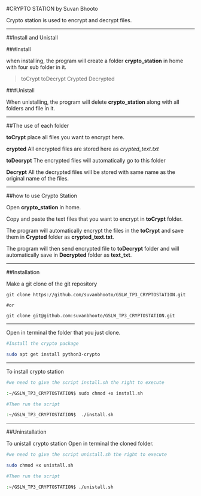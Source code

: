 #CRYPTO STATION by Suvan Bhooto

Crypto station is used to encrypt and decrypt files.


***

##Install and Unistall


###Install

when installing, the program will create a folder **crypto_station** in home with four sub folder in it. 

>toCrypt
>toDecrypt
>Crypted
>Decrypted


###Unistall

When unistalling, the program will delete **crypto_station** along with all folders and file in it.



***

##The use of each folder

**toCrypt** place all files you want to encrypt here.

**crypted** All encrypted files are stored here as *crypted_text.txt*

**toDecrypt** The encrypted files will automatically go to this folder

**Decrypt** All the decrypted files will be stored with same name as the original name of the files. 


***


##how to use Crypto Station

Open **crypto_station** in home.
 
Copy and paste the text files that you want to encrypt in **toCrypt** folder.

The program will automatically encrypt the files in the **toCrypt** and save them in **Crypted** folder as **crypted_text.txt**.

The program will then send encrypted file to **toDecrypt** folder and will automatically save in **Decrypted** folder as **text_txt**. 


***




##Installation

Make a git clone of the git repository

```
git clone https://github.com/suvanbhooto/GSLW_TP3_CRYPTOSTATION.git

#or

git clone git@github.com:suvanbhooto/GSLW_TP3_CRYPTOSTATION.git
```


***

Open in terminal the folder that you just clone.



```bash
#Install the crypto package

sudo apt get install python3-crypto
```


***

To install crypto station

```bash
#we need to give the script install.sh the right to execute

:~/GSLW_TP3_CRYPTOSTATION$ sudo chmod +x install.sh 

#Then run the script

:~/GSLW_TP3_CRYPTOSTATION$  ./install.sh
```



***

##Uninstallation 

To unistall crypto station
Open in terminal the cloned folder.

```bash
#we need to give the script unistall.sh the right to execute

sudo chmod +x unistall.sh  

#Then run the script

:~/GSLW_TP3_CRYPTOSTATION$ ./unistall.sh 
```





